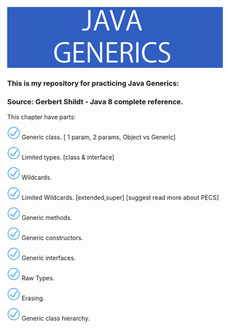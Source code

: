 <div id="header" >
  <img src="https://github.com/Javac-g/Generics_practice/blob/master/generics.png?raw=true"/>
</div>

### This is my repository for practicing  Java Generics:
### Source: Gerbert Shildt - Java 8 complete reference.
                                                                                                                                
This chapter have parts:
                                                                                                                                
<img src="https://github.com/Javac-g/Generics_practice/blob/master/pngwing.com%20(1).png"/> Generic class. [ 1 param, 2 params, Object vs Generic]

<img src="https://github.com/Javac-g/Generics_practice/blob/master/pngwing.com%20(1).png"/> Limited types. [class & interface]

<img src="https://github.com/Javac-g/Generics_practice/blob/master/pngwing.com%20(1).png"/> Wildcards. 

<img src="https://github.com/Javac-g/Generics_practice/blob/master/pngwing.com%20(1).png"/> Limited Wildcards. [extended,super] [suggest read more about PECS] 

<img src="https://github.com/Javac-g/Generics_practice/blob/master/pngwing.com%20(1).png"/> Generic methods.

<img src="https://github.com/Javac-g/Generics_practice/blob/master/pngwing.com%20(1).png"/> Generic constructors.

<img src="https://github.com/Javac-g/Generics_practice/blob/master/pngwing.com%20(1).png"/> Generic interfaces.

<img src="https://github.com/Javac-g/Generics_practice/blob/master/pngwing.com%20(1).png"/> Raw Types.

<img src="https://github.com/Javac-g/Generics_practice/blob/master/pngwing.com%20(1).png"/> Erasing.

<img src="https://github.com/Javac-g/Generics_practice/blob/master/pngwing.com%20(1).png"/> Generic class hierarchy.


